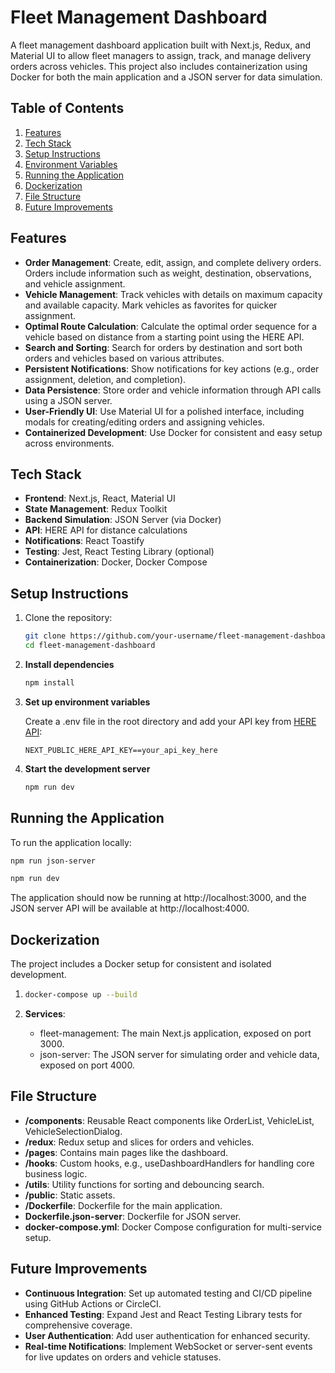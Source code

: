 # Fleet Management Dashboard

A fleet management dashboard application built with Next.js, Redux, and Material UI to allow fleet managers to assign, track, and manage delivery orders across vehicles. This project also includes containerization using Docker for both the main application and a JSON server for data simulation.

## Table of Contents

1.  [Features](#features)
2.  [Tech Stack](#tech-stack)
3.  [Setup Instructions](#setup-instructions)
4.  [Environment Variables](#environment-variables)
5.  [Running the Application](#running-the-application)
6.  [Dockerization](#dockerization)
7.  [File Structure](#file-structure)
8.  [Future Improvements](#future-improvements)

## Features

- **Order Management**: Create, edit, assign, and complete delivery orders. Orders include information such as weight, destination, observations, and vehicle assignment.
- **Vehicle Management**: Track vehicles with details on maximum capacity and available capacity. Mark vehicles as favorites for quicker assignment.
- **Optimal Route Calculation**: Calculate the optimal order sequence for a vehicle based on distance from a starting point using the HERE API.
- **Search and Sorting**: Search for orders by destination and sort both orders and vehicles based on various attributes.
- **Persistent Notifications**: Show notifications for key actions (e.g., order assignment, deletion, and completion).
- **Data Persistence**: Store order and vehicle information through API calls using a JSON server.
- **User-Friendly UI**: Use Material UI for a polished interface, including modals for creating/editing orders and assigning vehicles.
- **Containerized Development**: Use Docker for consistent and easy setup across environments.

## Tech Stack

- **Frontend**: Next.js, React, Material UI
- **State Management**: Redux Toolkit
- **Backend Simulation**: JSON Server (via Docker)
- **API**: HERE API for distance calculations
- **Notifications**: React Toastify
- **Testing**: Jest, React Testing Library (optional)
- **Containerization**: Docker, Docker Compose

## Setup Instructions

1. Clone the repository:
   ```bash
   git clone https://github.com/your-username/fleet-management-dashboard.git
   cd fleet-management-dashboard
   ```
2. **Install dependencies**

   ```bash
   npm install
   ```

3. **Set up environment variables**

   Create a .env file in the root directory and add your API key from [HERE API](https://developer.here.com/develop/rest-apis):

   ```plaintext
   NEXT_PUBLIC_HERE_API_KEY==your_api_key_here
   ```

4. **Start the development server**

   ```bash
   npm run dev
   ```

## Running the Application

To run the application locally:

```bash
npm run json-server
```

```bash
npm run dev
```

The application should now be running at http://localhost:3000, and the JSON server API will be available at http://localhost:4000.

## Dockerization

The project includes a Docker setup for consistent and isolated development.

1.  ```bash
    docker-compose up --build
    ```

2.  **Services**:
    - fleet-management: The main Next.js application, exposed on port 3000.
    - json-server: The JSON server for simulating order and vehicle data, exposed on port 4000.

## File Structure

- **/components**: Reusable React components like OrderList, VehicleList, VehicleSelectionDialog.
- **/redux**: Redux setup and slices for orders and vehicles.
- **/pages**: Contains main pages like the dashboard.
- **/hooks**: Custom hooks, e.g., useDashboardHandlers for handling core business logic.
- **/utils**: Utility functions for sorting and debouncing search.
- **/public**: Static assets.
- **/Dockerfile**: Dockerfile for the main application.
- **Dockerfile.json-server**: Dockerfile for JSON server.
- **docker-compose.yml**: Docker Compose configuration for multi-service setup.

## Future Improvements

- **Continuous Integration**: Set up automated testing and CI/CD pipeline using GitHub Actions or CircleCI.
- **Enhanced Testing**: Expand Jest and React Testing Library tests for comprehensive coverage.
- **User Authentication**: Add user authentication for enhanced security.
- **Real-time Notifications**: Implement WebSocket or server-sent events for live updates on orders and vehicle statuses.
